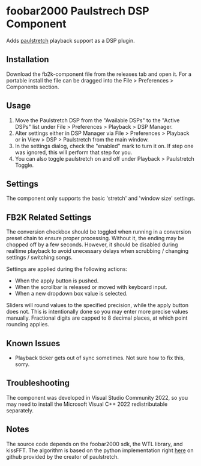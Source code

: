 # foobar2000 Paulstrech DSP Component

Adds [paulstretch](http://hypermammut.sourceforge.net/paulstretch/) playback support as a DSP plugin.

## Installation

Download the fb2k-component file from the releases tab and open it. For a portable install the file can be dragged into the File > Preferences > Components section.

## Usage

1. Move the Paulstretch DSP from the "Available DSPs" to the "Active DSPs" list under File > Preferences > Playback > DSP Manager.
2. Alter settings either in DSP Manager via File > Preferences > Playback or in View > DSP > Paulstretch from the main window.
3. In the settings dialog, check the "enabled" mark to turn it on. If step one was ignored, this will perform that step for you.
4. You can also toggle paulstretch on and off under Playback > Paulstretch Toggle.

## Settings

The component only supports the basic 'stretch' and 'window size' settings.

## FB2K Related Settings

The conversion checkbox should be toggled when running in a conversion preset chain to ensure proper processing. Without it, the ending may be chopped off by a few seconds.  However, it should be disabled during realtime playback to avoid unecessary delays when scrubbing / changing settings / switching songs.

Settings are applied during the following actions:
* When the apply button is pushed.
* When the scrollbar is released or moved with keyboard input.
* When a new dropdown box value is selected.

Sliders will round values to the specified precision, while the apply button does not. This is intentionally done so you may enter more precise values manually. Fractional digits are capped to 8 decimal places, at which point rounding applies.

## Known Issues

* Playback ticker gets out of sync sometimes. Not sure how to fix this, sorry.

## Troubleshooting

The component was developed in Visual Studio Community 2022, so you may need to install the Microsoft Visual C++ 2022 redistributable 
separately.

## Notes

The source code depends on the foobar2000 sdk, the WTL library, and kissFFT. The algorithm is based on the python implementation 
right [here](https://github.com/paulnasca/paulstretch_python) on github provided by the creator of paulstretch.
